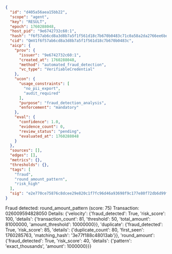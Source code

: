 ```json
{
  "id": "d405a56aea15bb22",
  "scope": "agent",
  "key": "RESULT",
  "epoch": 1760288048,
  "host_pid": "9e6742732c60:1",
  "hash": "f6f57ab6cd8a3d8b7a5f1f561d18c7b670b0483c71c0a58a2da2766ee6bde009",
  "cid": "QmV1f6f57ab6cd8a3d8b7a5f1f561d18c7b670b0483c",
  "aicp": {
    "prov": {
      "issuer": "9e6742732c60:1",
      "created_at": 1760288048,
      "method": "automated_fraud_detection",
      "vc_type": "VerifiableCredential"
    },
    "ucon": {
      "usage_constraints": [
        "no_pii_export",
        "audit_required"
      ],
      "purpose": "fraud_detection_analysis",
      "enforcement": "mandatory"
    },
    "eval": {
      "confidence": 1.0,
      "evidence_count": 0,
      "review_status": "pending",
      "evaluated_at": 1760288048
    }
  },
  "sources": [],
  "edges": [],
  "metrics": {},
  "thresholds": {},
  "tags": [
    "fraud",
    "round_amount_pattern",
    "risk_high"
  ],
  "sig": "e2e770ce75876c8dcee29e820c1f7fc96d46a93698f9c177e80f72db6d99f7f6"
}
```

Fraud detected: round_amount_pattern (score: 75)
Transaction: 026009594828050
Details: {'velocity': {'fraud_detected': True, 'risk_score': 100, 'details': {'transaction_count': 81, 'threshold': 50, 'total_amount': 81000000, 'amount_threshold': 10000000}}, 'duplicate': {'fraud_detected': True, 'risk_score': 85, 'details': {'duplicate_count': 80, 'first_seen': 1760285763, 'matching_hash': '3e77f188c48013ab'}}, 'round_amount': {'fraud_detected': True, 'risk_score': 40, 'details': {'pattern': 'exact_thousands', 'amount': 1000000}}}